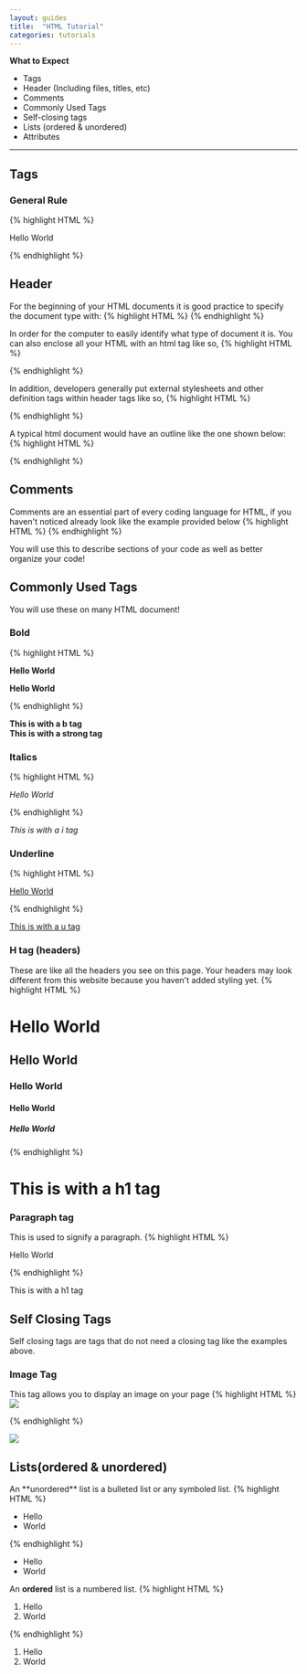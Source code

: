 ```yaml
---
layout: guides
title:  "HTML Tutorial"
categories: tutorials
---
```

<!--  *italic*  **bold**  ***bold/italic***  [link](http://cjdns.info/) -->

**What to Expect**
  * Tags
  * Header (Including files, titles, etc)
  * Comments
  * Commonly Used Tags
  * Self-closing tags
  * Lists (ordered & unordered)
  * Attributes

----

<h2>Tags</h2>

<h3>General Rule</h3>
{% highlight HTML %}

<tagname> Hello World </tagname>

{% endhighlight %}

<h2>Header</h2>
For the beginning of your HTML documents it is good practice to specify the document type with:
{% highlight HTML %}
<!DOCTYPE html>
{% endhighlight %}

In order for the computer to easily identify what type of document it is. You can also enclose all your HTML with an html tag like so,
{% highlight HTML %}

<html>
<!--Content Here-->
</html>

{% endhighlight %}

In addition, developers generally put external stylesheets and other definition tags within header tags like so,
{% highlight HTML %}
<head>
  <link rel="stylesheet" href="/stylesheet_directory"/><!--You would place your external style file in this tag-->
  <title>Page Homepage</title> <!--Title of the page usually appears on tab-->
</head>
{% endhighlight %}

A typical html document would have an outline like the one shown below:
{% highlight HTML %}
<!DOCTYPE html>
<html>
  <head>
    <!--external files or metadata here-->
    <title></title>
  </head>
  <body>
  </body>
</html>
{% endhighlight %}


<h2>Comments</h2>
Comments are an essential part of every coding language for HTML, if you haven't noticed already look like the example provided below
{% highlight HTML %}
<!--Hello I am a comment-->
{% endhighlight %}

You will use this to describe sections of your code as well as better organize your code!

<h2>Commonly Used Tags</h2>
You will use these on many HTML document!

<h3>Bold</h3>
{% highlight HTML %}

<b> Hello World </b>

<strong> Hello World </strong>

{% endhighlight %}

<b> This is with a b tag </b><BR>
<strong> This is with a strong tag </strong>

<h3>Italics</h3>
{% highlight HTML %}

<i> Hello World </i>

{% endhighlight %}

<i> This is with a i tag </i>

<h3>Underline</h3>
{% highlight HTML %}

<u> Hello World </u>

{% endhighlight %}

<u> This is with a u tag </u>

<h3>H tag (headers)</h3>
These are like all the headers you see on this page. Your headers may look different from this website because you haven't added styling yet.
{% highlight HTML %}

<h1> Hello World </h1>
<h2> Hello World </h2>
<h3> Hello World </h3>
<h4> Hello World </h4>
<h5> Hello World </h5>
<!--and so on ...-->

{% endhighlight %}

<h1> This is with a h1 tag </h1>


<h3>Paragraph tag</h3>
This is used to signify a paragraph.
{% highlight HTML %}

<p> Hello World </p>

{% endhighlight %}

<p> This is with a h1 tag </p>

<h2>Self Closing Tags</h2>
Self closing tags are tags that do not need a closing tag like the examples above.
<h3>Image Tag</h3>
This tag allows you to display an image on your page
{% highlight HTML %}

<img src="https://imgur.com/qFxJTtS">

{% endhighlight %}

![](https://imgur.com/qFxJTtS.gif)


<h2>Lists(ordered & unordered)</h2>
An **unordered** list is a bulleted list or any symboled list.
{% highlight HTML %}
<ul><!--signifies start of unordered list-->
  <li>Hello</li><!--first bullet point-->
  <li>World</li><!--second bullet point-->
</ul><!--signifies end of unordered list-->
{% endhighlight %}

 * Hello
 * World

 An **ordered** list is a numbered list.
 {% highlight HTML %}
 <ol><!--signifies start of ordered list-->
   <li>Hello</li><!--first point-->
   <li>World</li><!--second point-->
 </ol><!--signifies end of ordered list-->
 {% endhighlight %}

1. Hello
2. World
